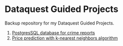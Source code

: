 # Dataquest Guided Projects
 Backup repository for my Dataquest Guided Projects.
 
 1. [PostgresSQL database for crime reports](https://nbviewer.jupyter.org/github/h7r/Dataquest-Guided-Projects/blob/b6b7258b23216b243e7f8c0a37fd052e026ea1fd/postgres_gp.ipynb)
 2. [Price prediction with k-nearest neighbors algorithm](https://nbviewer.jupyter.org/github/h7r/Dataquest-Guided-Projects/blob/53cc7e99e86f23c5e8c66ad35b849ffb6672d8b5/knn_predicting_car_prices_gp.ipynb)
